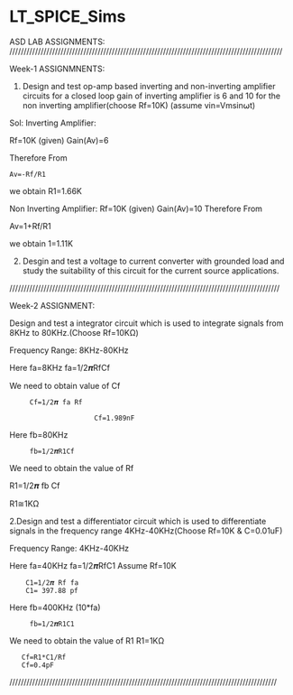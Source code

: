 # LT_SPICE_Sims
ASD LAB ASSIGNMENTS:
////////////////////////////////////////////////////////////////////////////////////////////////

Week-1 ASSIGNMNENTS:
1. Design and test op-amp based inverting and non-inverting amplifier circuits for a closed loop gain of inverting amplifier is 6 and 10 for the non inverting amplifier(choose Rf=10K)
(assume vin=Vmsin⍵t)

Sol:
Inverting Amplifier:

Rf=10K 		(given)
Gain(Av)=6

Therefore From 
	
	Av=-Rf/R1
	
we obtain R1=1.66K



Non Inverting Amplifier:
        Rf=10K                  (given)
	Gain(Av)=10
 Therefore From 
 
 Av=1+Rf/R1 

we obtain 1=1.11K

2. Desgin and test a voltage to current converter with grounded load and study the suitability of this circuit for the current source applications.


///////////////////////////////////////////////////////////////////////////////////////////////

Week-2 ASSIGNMENT:

 Design and test a integrator circuit which is used to integrate signals from 8KHz to 80KHz.(Choose Rf=10KΩ)

Frequency Range: 8KHz-80KHz
	
Here fa=8KHz
  		  fa=1/2𝝅RfCf
		  
 We need to obtain value of Cf
 
		 Cf=1/2𝝅 fa Rf
		 
                         Cf=1.989nF
Here fb=80KHz

   		 fb=1/2𝝅R1Cf
		
We need to obtain the value of Rf  

R1=1/2𝝅 fb Cf

R1≅1KΩ
	
2.Design and test a differentiator circuit  which is used to differentiate signals in the    frequency range 4KHz-40KHz(Choose Rf=10K & C=0.01uF)

Frequency Range: 4KHz-40KHz
	
Here fa=40KHz
  		  fa=1/2𝝅RfC1
Assume Rf=10K

		C1=1/2𝝅 Rf fa
		C1= 397.88 pf

Here fb=400KHz (10*fa) 

   		 fb=1/2𝝅R1C1 
		 
We need to obtain the value of R1
           R1=1KΩ 
	   
	   Cf=R1*C1/Rf
	   Cf=0.4pF
//////////////////////////////////////////////////////////////////////////////////////////////
